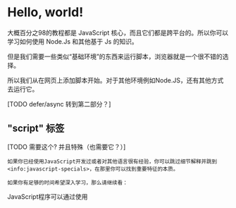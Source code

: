 # Hello, world!

大概百分之98的教程都是 JavaScript 核心，而且它们都是跨平台的。所以你可以学习如何使用 Node.Js 和其他基于 Js 的知识。

但是我们需要一些类似“基础环境”的东西来运行脚本，浏览器就是一个很不错的选择。

所以我们从在网页上添加脚本开始。对于其他环境例如Node.JS，还有其他方式去运行它。

[TODO defer/async 转到第二部分？]

## "script" 标签

[TODO 需要这个? 并且特殊（也需要它？）]
```smart header="如果我希望进度更快点呢？"
如果你已经使用JavaScript开发过或者对其他语言很有经验，你可以跳过细节解释并跳到<info:javascript-specials>，在那里你可以找到重要特征的本质。

如果你有足够的时间希望深入学习，那么请继续看：
```

JavaScript程序可以通过使用 <script> 标签插入 HTML 中任何位置。

举个例子:

```html run height=100
<!DOCTYPE HTML>
<html>

<body>

  <p>脚本运行前......</p>

*!*
  <script>
    alert( 'Hello, world!' );
  </script>
*/!*

  <p>......脚本运行后</p>

</body>

</html>
```

```online
你可以点击右上角的“Play”按钮运行这个示例程序。
```

由 <script> 标签包围的 JavaScript 代码块会在浏览器遇到这个标签时候自动执行。

注意一下执行顺序：

1. 浏览器开始解析文档，并展示页面。
2. 当浏览器遇到 `<script>` 标签时，它将转换到JavaScript执行模式。在这个模式中浏览器会去执行脚本。
3. `alert` 命令弹出了一个提示信息并停止了执行。
4. 注意，这时在脚本执行前的一部分页面已经显示。
5. 当脚本执行结束时，浏览器又回到了HTML模式，并且 **只有那时** 页面剩余的部分才能得以显示。

![Rendering order](hello-world-render.png)

浏览网页的人直到脚本执行完才能看到内容，换句话说，`<script>` 标签块会阻塞渲染。

## 现代标记

`<script>` 标签有几个现在很少用的属性，但我们可以在一些老代码中找到他们。

`type` 属性：<code>&lt;script <u>type</u>=...&gt;</code>

 : 旧标准的HTML4需要脚本具有这个类型属性，它通常是 `type="text/javascript"` 。现代HTML标准认为这是默认的，不需要手动设置属性。

`language` 属性： <code>&lt;script <u>language</u>=...&gt;</code>
 这个属性的目的是显示脚本的语言。截至目前，此属性没有意义，默认情况下是JavaScript，不需要设置它。

脚本前后的注释
: 在旧的书籍和指南中，你会在`<script>` 中发现注释，例如这样：

    ```html no-beautify
    <script type="text/javascript"><!--
        ...
    //--></script>
	```

    这些注释会在浏览器无法解析<script> 标签的时候，隐藏这部分代码。但是对于过去15年诞生的浏览器来说，这不是问题。我在这只提到它，因为它是一种象征。如果你在代码中看到了------这代码可能太老了，可能不值得一看。

## 总结

- 我们可以使用一个 `<script>` 标签在这个页面添加一个 JavaScript 脚本。
- `type` 和 `language` 属性已经废弃。
-  `<script>` 标签会阻塞页面的渲染，稍后我们将看看在需要的地方如何规避它。
